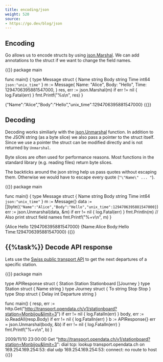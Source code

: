 ```yaml
---
title: encoding/json
weight: 520
source:
- https://go.dev/blog/json
---
```



## Encoding

Go allows us to encode structs by using [json.Marshal](https://pkg.go.dev/encoding/json#Marshal). We can add annotations to the struct if we want to change the field names.

{{<go-playground>}}
package main

func main() {
    type Message struct {
        Name string
        Body string
        Time int64 `json:"unix_time"`
    }
    m := Message{
        Name: "Alice",
        Body: "Hello",
        Time: 1294706395881547000,
    }
    res, err := json.Marshal(m)
    if err != nil {
        log.Fatal(err)
    }
    fmt.Printf("%s\n", res)
}
<!--output-->
{"Name":"Alice","Body":"Hello","unix_time":1294706395881547000}
{{</go-playground>}}


## Decoding

Decoding works similiarly with the [json.Unmarshal](https://pkg.go.dev/encoding/json#Unmarshal) function. In addition to the JSON string (as a byte slice) we also pass a pointer to the struct itself. Since we use a pointer the struct can be modified directly and is not returned by `Unmarshal`.

Byte slices are often used for performance reasons. Most functions in the standard library (e.g. reading files) return byte slices.

The backticks around the json string help us pass quotes without escaping them. Otherwise we would have to escape every quote (`"\"Name\" ... "`).

{{<go-playground>}}
package main

func main() {
    type Message struct {
        Name string
        Body string
        Time int64 `json:"unix_time"`
    }
    m := Message{}
    data := []byte(`{"Name":"Alice","Body":"Hello","unix_time":1294706395881547000}`)
    err := json.Unmarshal(data, &m)
    if err != nil {
        log.Fatal(err)
    }
    fmt.Println(m)
    // Also print struct field names
    fmt.Printf("%+v\n", m)
}
<!--output-->
{Alice Hello 1294706395881547000}
{Name:Alice Body:Hello Time:1294706395881547000}
{{</go-playground>}}


## {{%task%}} Decode API response

Lets use the [Swiss public transport API](https://transport.opendata.ch/) to get the next departures of a specific station.

{{<go-playground>}}
package main

type APIResponse struct {
	Station      Station
	Stationboard []Journey
}
type Station struct {
	Name string
}
type Journey struct {
	To   string
	Stop Stop
}
type Stop struct {
	Delay     int
	Departure string
}

func main() {
	resp, err := http.Get("http://transport.opendata.ch/v1/stationboard?station=Monbijou&limit=3")
	if err != nil {
		log.Fatalln(err)
	}
	body, err := io.ReadAll(resp.Body)
	if err != nil {
		log.Fatalln(err)
	}
	b := APIResponse{}
	err = json.Unmarshal(body, &b)
	if err != nil {
		log.Fatalln(err)
	}
	fmt.Printf("%+v\n", b)
}
<!--output-->
2009/11/10 23:00:00 Get "http://transport.opendata.ch/v1/stationboard?station=Monbijou&limit=3": dial tcp: lookup transport.opendata.ch on 169.254.169.254:53: dial udp 169.254.169.254:53: connect: no route to host
{{</go-playground>}}

